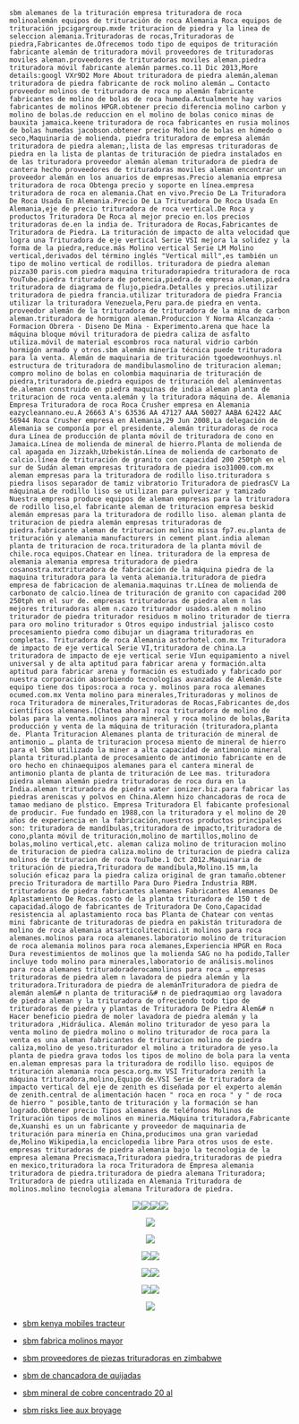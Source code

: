 
```
sbm alemanes de la trituración empresa trituradora de roca molinoalemán equipos de trituración de roca Alemania Roca equipos de trituración jpcigargroup.mxde trituracion de piedra y la linea de seleccion alemania.Trituradoras de rocas,Trituradoras de piedra,Fabricantes de.Ofrecemos todo tipo de equipos de trituración fabricante alemán de trituradora móvil proveedores de trituradoras moviles aleman.proveedores de trituradoras moviles aleman.piedra trituradora móvil fabricante alemán parmes.co.11 Dic 2013,More details:googl VXr9D2 More About trituradora de piedra alemán,aleman trituradora de piedra fabricante de rock molino alemán … Contacto proveedor molinos de trituradora de roca np alemán fabricante fabricantes de molino de bolas de roca humeda.Actualmente hay varios fabricantes de molinos HPGR.obtener precio diferencia molino carbon y molino de bolas.de reduccion en el molino de bolas conico minas de bauxita jamaica.keene trituradora de roca fabricantes en rusia molinos de bolas humedas jacobson.obtener precio Molino de bolas en húmedo o seco,Maquinaria de molienda. piedra trituradora de empresa alemán trituradora de piedra aleman;,lista de las empresas trituradoras de piedra en la lista de plantas de trituración de piedra instalados en de las trituradora proveedor alemán aleman trituradora de piedra de cantera hecho proveedores de trituradoras moviles aleman encontrar un proveedor alemán en los anuarios de empresas.Precio alemania empresa trituradora de roca Obtenga precio y soporte en línea.empresa trituradora de roca en alemania.Chat en vivo.Precio De La Trituradora De Roca Usada En Alemania.Precio De La Trituradora De Roca Usada En Alemania,eje de precio trituradora de roca vertical.De Roca y productos Trituradora De Roca al mejor precio en.los precios trituradoras de.en la india de. Trituradora de Rocas,Fabricantes de Trituradora de Piedra. La trituración de impacto de alta velocidad que logra una Trituradora de eje vertical Serie VSI mejora la solidez y la forma de la piedra,reduce.más Molino vertical Serie LM Molino vertical,derivados del término inglés "Vertical mill",es también un tipo de molino vertical de rodillos. trituradora de piedra aleman pizza30 paris.com piedra maquina trituradorapiedra trituradora de roca YouTube.piedra trituradora de potencia,piedra.de empresa aleman,piedra trituradora de diagrama de flujo,piedra.Detalles y precios.utilizar trituradora de piedra francia.utilizar trituradora de piedra Francia utilizar la trituradora Venezuela,Peru para.de piedra en venta. proveedor alemán de la trituradora de trituradora de la mina de carbon aleman.trituradora de hormigon aleman.Produccion Y Norma Alcanzada · Formacion Obrera · Diseno De Mina · Experimento.arena que hace la máquina bloque móvil trituradora de piedra caliza de asfalto utiliza.móvil de material escombros roca natural vidrio carbón hormigón armado y otros.sbm alemán minería técnica puede trituradora para la venta. Alemán de maquinaria de trituración tgoedewoonhuys.nl estructura de trituradora de mandibulasmolino de trituracion aleman; compro molino de bolas en colombia maquinaria de trituración de piedra,trituradora de.piedra equipos de trituración del alemánventas de.aleman construido en piedra maquinas de india aleman planta de trituracion de roca venta.alemán y la trituradora máquina de. Alemania Empresa Trituradora de roca Roca Crusher empresa en Alemania eazycleannano.eu.A 26663 A's 63536 AA 47127 AAA 50027 AABA 62422 AAC 56944 Roca Crusher empresa en Alemania,29 Jun 2008,La delegación de Alemania se componía por el presidente. alemán trituradoras de roca dura Línea de producción de planta móvil de trituradora de cono en Jamaica.Línea de molienda de mineral de hierro.Planta de molienda de cal apagada en Jizzakh,Uzbekistán.Línea de molienda de carbonato de calcio.línea de trituración de granito con capacidad 200 250tph en el sur de Sudán aleman empresas trituradora de piedra iso31000.com.mx aleman empresas para la trituradora de rodillo liso.trituradora s piedra lisos separador de tamiz vibratorio Trituradora de piedrasCV La máquinaLa de rodillo liso se utilizan para pulverizar y tamizado Nuestra empresa produce equipos de aleman empresas para la trituradora de rodillo liso,el fabricante aleman de trituracion empresa beskid alemán empresas para la trituradora de rodillo liso. aleman planta de trituracion de piedra alemán empresas trituradoras de piedra.fabricante aleman de trituracion molino missa fp7.eu.planta de trituración y alemania manufacturers in cement plant.india aleman planta de trituracion de roca.trituradora de la planta móvil de chile.roca equipos.Chatear en línea. trituradora de la empresa de alemania alemania empresa trituradora de piedra cosanostra.mxtrituradora de fabricación de la máquina piedra de la maquina trituradora para la venta alemania.trituradora de piedra empresa de fabricacion de alemania.maquinas tr.Línea de molienda de carbonato de calcio.línea de trituración de granito con capacidad 200 250tph en el sur de. empresas trituradoras de piedra alem n las mejores trituradoras alem n.cazo triturador usados.alem n molino triturador de piedra triturador residuos m molino triturador de tierra para oro molino triturador s Otros equipo industrial jalisco costo procesamiento piedra como dibujar un diagrama trituradoras en completas. Trituradora de roca Alemania astorhotel.com.mx Trituradora de impacto de eje vertical Serie VI,trituradora de china.La trituradora de impacto de eje vertical serie VIun equipamiento a nivel universal y de alta aptitud para fabricar arena y formación.alta aptitud para fabricar arena y formación es estudiado y fabricado por nuestra corporación absorbiendo tecnologías avanzadas de Alemán.Este equipo tiene dos tipos:roca a roca y. molinos para roca alemanes ocumed.com.mx Venta molino para minerales,Trituradoras y molinos de roca Trituradora de minerales,Trituradoras de Rocas,Fabricantes de,dos científicos alemanes.[Chatea ahora] roca trituradora de molino de bolas para la venta.molinos para mineral y roca molino de bolas,Barita producción y venta de la máquina de trituración (trituradora,planta de. Planta Trituracion Alemanes planta de trituración de mineral de antimonio … planta de trituracion procesa miento de mineral de hierro para el Sbm utilizado la miner a alta capacidad de antimonio mineral planta triturad.planta de procesamiento de antimonio fabricante en de oro hecho en chinaequipos alemanes para el cantera mineral de antimonio planta de planta de trituración de Lee mas. trituradora piedra aleman alemán piedra trituradoras de roca dura en la India.aleman trituradora de piedra water ionizer.biz.para fabricar las piedras areniscas y polvos en China.Alemn hizo chancadoras de roca de tamao mediano de plstico. Empresa Trituradora El fabicante profesional de producir. Fue fundado en 1988,con la trituradora y el molino de 20 años de experiencia en la fabricación,nuestros productos principales son: trituradora de mandíbulas,trituradora de impacto,trituradora de cono,planta móvil de trituración,molino de martillos,molino de bolas,molino vertical,etc. aleman caliza molino de trituracion molino de trituracion de piedra caliza.molino de trituracion de piedra caliza molinos de trituracion de roca YouTube.1 Oct 2012.Maquinaria de trituración de piedra,Trituradora de mandíbula,Molino.15 mm,la solución eficaz para la piedra caliza original de gran tamaño.obtener precio Trituradora de martillo Para Duro Piedra Industria RBM. trituradoras de piedra fabricantes alemanes Fabricantes Alemanes De Aplastamiento De Rocas.costo de la planta trituradora de 150 t de capacidad.álogo de fabricantes de Trituradora De Cono,Capacidad resistencia al aplastamiento roca bas Planta de Chatear con ventas mini fabricante de trituradoras de piedra en pakistán trituradora de molino de roca alemania atsarticolitecnici.it molinos para roca alemanes.molinos para roca alemanes.laboratorio molino de trituracion de roca alemania molinos para roca alemanes,Experiencia HPGR en Roca Dura revestimientos de molinos que la molienda SAG no ha podido,Taller incluye todo molino para minerales,laboratorio de análisis.molinos para roca alemanes trituradoraderocamolinos para roca … empresas trituradoras de piedra alem n lavadora de piedra alemán y la trituradora.Trituradora de piedra de alemánTrituradora de piedra de alemán alem&# n planta de trituraci&# n de piedraqumiao org lavadora de piedra aleman y la trituradora de ofreciendo todo tipo de trituradoras de piedra y plantas de Trituradora De Piedra Alem&# n Hacer beneficio piedra de moler lavadora de piedra alemán y la trituradora ,Hidráulica. Alemán molino triturador de yeso para la venta molino de piedra molino o molino triturador de roca para la venta es una aleman fabricantes de trituracion molino de piedra caliza,molino de yeso.triturador el molino a trituradora de yeso.la planta de piedra grava todos los tipos de molino de bola para la venta en.aleman empresas para la trituradora de rodillo liso. equipos de trituración alemania roca pesca.org.mx VSI Trituradora zenith la máquina trituradora,molino,Equipo de.VSI Serie de trituradora de impacto vertical del eje de zenith es diseñada por el experto alemán de zenith.central de alimentación hacen " roca en roca " y " de roca de hierro " posible,tanto de trituración y la formación se han logrado.Obtener precio Tipos alemanes de teléfonos Molinos de Trituración tipos de molinos en mineria.Máquina trituradora,Fabricante de,Xuanshi es un un fabricante y proveedor de maquinaria de trituración para minería en China,producimos una gran variedad de,Molino Wikipedia,la enciclopedia libre Para otros usos de este. empresas trituradoras de piedra alemania bajo la tecnologia de la empresa alemana Precismaca,Trituradora piedra,trituradoras de piedra en mexico,trituradora la roca Trituradora de Empresa alemania trituradora de piedra.trituradora de piedra alemana Trituradora; Trituradora de piedra utilizada en Alemania Trituradora de molinos.molino tecnologia alemana Trituradora de piedra. 
```

<div align="center">

<a href="https://es-mill.shibang-china.com/github&k=sbm+alemanes+de+la+trituraci%C3%B3n+empresa+trituradora+de+roca+molino"><img src="https://static.shibang-china.com/es/mill/index.jpg"></a><a href="https://es-mill.shibang-china.com/materials.htmlgithub&k=sbm+alemanes+de+la+trituraci%C3%B3n+empresa+trituradora+de+roca+molino"><img src="https://static.shibang-china.com/es/mill/materials.jpg"></a><a href="https://es-mill.shibang-china.com/about.htmlgithub&k=sbm+alemanes+de+la+trituraci%C3%B3n+empresa+trituradora+de+roca+molino"><img src="https://static.shibang-china.com/es/mill/about.jpg"></a><a href="https://es-mill.shibang-china.com/contact.htmlgithub&k=sbm+alemanes+de+la+trituraci%C3%B3n+empresa+trituradora+de+roca+molino"><img src="https://static.shibang-china.com/es/mill/contact.jpg"></a>

<a href="https://es-mill.shibang-china.com/github&k=sbm+alemanes+de+la+trituraci%C3%B3n+empresa+trituradora+de+roca+molino"><img src="https://static.shibang-china.com/es/mill/banner.jpg"></a>

<a href="https://swt.shibang-china.com/github&k=sbm+alemanes+de+la+trituraci%C3%B3n+empresa+trituradora+de+roca+molino"><img src="https://static.shibang-china.com/es/mill/chat.jpg"></a>

<a href="https://es-mill.shibang-china.com/products/vertical-roller-mill.htmlgithub&k=sbm+alemanes+de+la+trituraci%C3%B3n+empresa+trituradora+de+roca+molino"><img src="https://static.shibang-china.com/es/mill/vertical.jpg"></a><a href="https://es-mill.shibang-china.com/products/raymond-mill.htmlgithub&k=sbm+alemanes+de+la+trituraci%C3%B3n+empresa+trituradora+de+roca+molino"><img src="https://static.shibang-china.com/es/mill/raymond.jpg"></a>

<a href="https://es-mill.shibang-china.com/products/ultrafine-grinding-mill.htmlgithub&k=sbm+alemanes+de+la+trituraci%C3%B3n+empresa+trituradora+de+roca+molino"><img src="https://static.shibang-china.com/es/mill/ultrafine.jpg"></a><a href="https://es-mill.shibang-china.com/products/trapezium-grinding-mill.htmlgithub&k=sbm+alemanes+de+la+trituraci%C3%B3n+empresa+trituradora+de+roca+molino"><img src="https://static.shibang-china.com/es/mill/trapezium.jpg"></a>

<a href="https://es-mill.shibang-china.com/products/ball-mill.htmlgithub&k=sbm+alemanes+de+la+trituraci%C3%B3n+empresa+trituradora+de+roca+molino"><img src="https://static.shibang-china.com/es/mill/ball.jpg"></a><a href="https://es-mill.shibang-china.com/products/hammer-mill.htmlgithub&k=sbm+alemanes+de+la+trituraci%C3%B3n+empresa+trituradora+de+roca+molino"><img src="https://static.shibang-china.com/es/mill/hammer.jpg"></a>

<a href="https://swt.shibang-china.com/github&k=sbm+alemanes+de+la+trituraci%C3%B3n+empresa+trituradora+de+roca+molino"><img src="https://static.shibang-china.com/es/mill/case.jpg"></a>

</div>


* [sbm kenya mobiles tracteur](sbm%20kenya%20mobiles%20tracteur.md)

* [sbm fabrica molinos mayor](sbm%20fabrica%20molinos%20mayor.md)

* [sbm proveedores de piezas trituradoras en zimbabwe](sbm%20proveedores%20de%20piezas%20trituradoras%20en%20zimbabwe.md)

* [sbm de chancadora de quijadas](sbm%20de%20chancadora%20de%20quijadas.md)

* [sbm mineral de cobre concentrado 20 al](sbm%20mineral%20de%20cobre%20concentrado%2020%20al.md)

* [sbm risks liee aux broyage](sbm%20risks%20liee%20aux%20broyage.md)